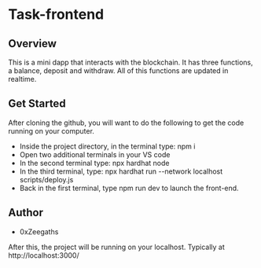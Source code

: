 # Task-frontend

## Overview

This is a mini dapp that interacts with the blockchain. It has three functions, a balance, deposit and withdraw. All of this functions are updated in realtime.

## Get Started

After cloning the github, you will want to do the following to get the code running on your computer.

- Inside the project directory, in the terminal type: npm i
- Open two additional terminals in your VS code
- In the second terminal type: npx hardhat node
- In the third terminal, type: npx hardhat run --network localhost scripts/deploy.js
- Back in the first terminal, type npm run dev to launch the front-end.

## Author

- 0xZeegaths

After this, the project will be running on your localhost. 
Typically at http://localhost:3000/

